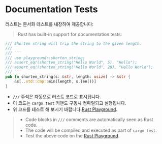 # Documentation Tests

러스트는 문서화 테스트를 내장하여 제공합니다:
> Rust has built-in support for documentation tests:

```rust
/// Shorten string will trip the string to the given length.
///
/// ```
/// use playground::shorten_string;
/// assert_eq!(shorten_string("Hello World", 5), "Hello");
/// assert_eq!(shorten_string("Hello World", 20), "Hello World");
/// ```
pub fn shorten_string(s: &str, length: usize) -> &str {
    &s[..std::cmp::min(length, s.len())]
}
```

* `///` 주석은 자동으로 러스트 코드로 표시됩니다.
* 이 코드는 `cargo test` 커맨드 구동시 컴파일되고 실행됩니다.
* 위 코드를 테스트 해 보시기 바랍니다.[Rust Playground](https://play.rust-lang.org/?version=stable&mode=debug&edition=2021&gist=c8ce535a3778218fed50c2b4c317d15d).

> * Code blocks in `///` comments are automatically seen as Rust code.
> * The code will be compiled and executed as part of `cargo test`.
> * Test the above code on the [Rust Playground](https://play.rust-lang.org/?version=stable&mode=debug&edition=2021&gist=c8ce535a3778218fed50c2b4c317d15d).
